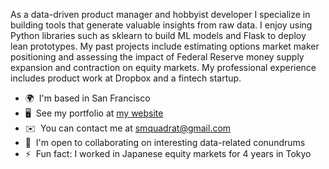 As a data-driven product manager and hobbyist developer I specialize in building tools that generate valuable insights from raw data. I enjoy using Python libraries such as sklearn to build ML models and Flask to deploy lean prototypes. My past projects include estimating options market maker positioning and assessing the impact of Federal Reserve money supply expansion and contraction on equity markets. My professional experience includes product work at Dropbox and a fintech startup.

* 🌍  I'm based in San Francisco
* 🖥️  See my portfolio at [my website](http://www.sebastianquadrat.com/projects)
* ✉️  You can contact me at [smquadrat@gmail.com](mailto:smquadrat@gmail.com)
* 🤝  I'm open to collaborating on interesting data-related conundrums
* ⚡  Fun fact: I worked in Japanese equity markets for 4 years in Tokyo
